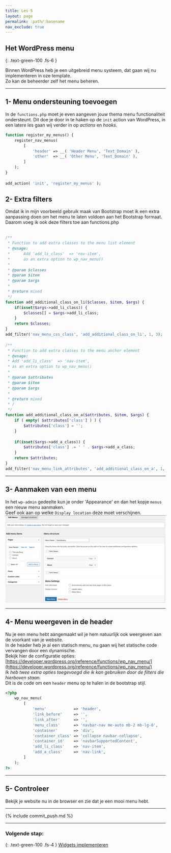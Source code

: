 ```yaml
---
title: Les 5
layout: page 
permalink: :path/:basename 
nav_exclude: true
---
```


## Het WordPress menu
{: .text-green-100 .fs-6 }

Binnen WordPress heb je een uitgebreid menu systeem, dat gaan wij nu implementeren in oze template.  
Zo kan de beheerder zelf het menu beheren.

---
## 1- Menu ondersteuning toevoegen
In de `functions.php` moet je even aangeven jouw thema menu functionaliteit ondersteunt. 
Dit doe je door in te haken op de `init` action van WordPress, in een latere les gaan wij verder in op _actions_ en _hooks_. 
```php
function register_my_menus() {
	register_nav_menus(
		[
			'header' => __( 'Header Menu', 'Text_Domain' ),
			'other'  => __( 'Other Menu', 'Text_Domain' ),
		]
	);
}

add_action( 'init', 'register_my_menus' );
```

## 2- Extra filters
Omdat ik in mijn voorbeeld gebruik maak van Bootstrap moet ik een extra aanpassing doen om het menu te laten voldoen aan het Bootstrap formaat.  
Daarom voeg ik ook deze filters toe aan functions.php  
```php

/**
 * Function to add extra classes to the menu list element
 * @usage:
 *      Add 'add_li_class'  => 'nav-item',
 *      as an extra option to wp_nav_menu()
 *
 * @param $classes
 * @param $item
 * @param $args
 *
 * @return mixed
 */
function add_additional_class_on_li($classes, $item, $args) {
	if(isset($args->add_li_class)) {
		$classes[] = $args->add_li_class;
	}
	return $classes;
}
add_filter('nav_menu_css_class', 'add_additional_class_on_li', 1, 3);

/**
 * Function to add extra classes to the menu anchor element
 * @usage:
 * Add 'add_li_class'  => 'nav-item',
 * as an extra option to wp_nav_menu()
 *
 * @param $attributes
 * @param $item
 * @param $args
 *
 * @return mixed
 * /
 */
function add_additional_class_on_a($attributes, $item, $args) {
    if ( empty( $attributes['class'] ) ) {
		$attributes['class'] = '';
	}
	
	if(isset($args->add_a_class)) {
		$attributes['class'] .= ' ' . $args->add_a_class;
	}
	return $attributes;
}
add_filter('nav_menu_link_attributes', 'add_additional_class_on_a', 1, 3);

```

---
## 3- Aanmaken van een menu
In het `wp-admin` gedeelte kun je onder 'Appearance' en dan het kopje `menus` een nieuw menu aanmaken.  
Geef ook aan op welke `Display location` deze moet verschijnen. 
![menu.png](images%2Fmenu.png)

---
## 4- Menu weergeven in de header
Nu je een menu hebt aangemaakt wil je hem natuurlijk ook weergeven aan de voorkant van je website.  
In de header heb je al een statisch menu, nu gaan wij het statische code vervangen door een dynamische.  
Bekijk hier de configuratie opties: [https://developer.wordpress.org/reference/functions/wp_nav_menu/](https://developer.wordpress.org/reference/functions/wp_nav_menu/)  
_Ik heb twee extra opties toegevoegd die ik kan gebruiken door de filters die hierboven staan._  
Dit is de code om een `header` menu op te halen in de bootstrap stijl.  
```php
<?php
    wp_nav_menu(
        [
            'menu'            => 'header',
            'link_before'     => '',
            'link_after'      => '',
            'menu_class'      => 'navbar-nav me-auto mb-2 mb-lg-0',
            'container'       => 'div',
            'container_class' => 'collapse navbar-collapse',
            'container_id'    => 'navbarSupportedContent',
            'add_li_class'    => 'nav-item',
            'add_a_class'     => 'nav-link',
        ]
    );
?>
```

---
## 5- Controleer
Bekijk je website nu in de browser en zie dat je een mooi menu hebt.

---

{% include commit_push.md %}

---
### Volgende stap:
{: .text-green-100 .fs-4 }
[Widgets implementeren](widgets)
